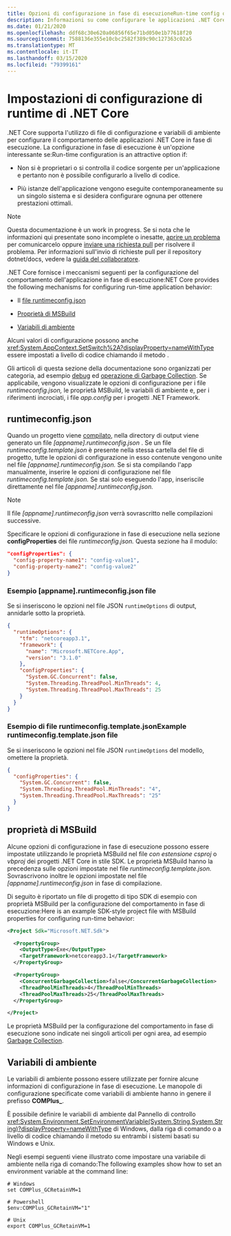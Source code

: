 ```yaml
---
title: Opzioni di configurazione in fase di esecuzioneRun-time config options
description: Informazioni su come configurare le applicazioni .NET Core usando le impostazioni di configurazione di runtime.
ms.date: 01/21/2020
ms.openlocfilehash: ddf68c30e620a06856f65e71bd050e1b77618f20
ms.sourcegitcommit: 7588136e355e10cbc2582f389c90c127363c02a5
ms.translationtype: MT
ms.contentlocale: it-IT
ms.lasthandoff: 03/15/2020
ms.locfileid: "79399161"
---
```

# <a name="net-core-run-time-configuration-settings"></a>Impostazioni di configurazione di runtime di .NET Core

.NET Core supporta l'utilizzo di file di configurazione e variabili di ambiente per configurare il comportamento delle applicazioni .NET Core in fase di esecuzione. La configurazione in fase di esecuzione è un'opzione interessante se:Run-time configuration is an attractive option if:

- Non si è proprietari o si controlla il codice sorgente per un'applicazione e pertanto non è possibile configurarlo a livello di codice.

- Più istanze dell'applicazione vengono eseguite contemporaneamente su un singolo sistema e si desidera configurare ognuna per ottenere prestazioni ottimali.

> [!NOTE]
> Questa documentazione è un work in progress. Se si nota che le informazioni qui presentate sono incomplete o inesatte, [aprire un problema](https://github.com/dotnet/docs/issues) per comunicarcelo oppure [inviare una richiesta pull](https://github.com/dotnet/docs/pulls) per risolvere il problema. Per informazioni sull'invio di richieste pull per il repository dotnet/docs, vedere la [guida del collaboratore](https://github.com/dotnet/docs/blob/master/CONTRIBUTING.md).

.NET Core fornisce i meccanismi seguenti per la configurazione del comportamento dell'applicazione in fase di esecuzione:NET Core provides the following mechanisms for configuring run-time application behavior:

- Il [file runtimeconfig.json](#runtimeconfigjson)

- [Proprietà di MSBuild](#msbuild-properties)

- [Variabili di ambiente](#environment-variables)

Alcuni valori di configurazione possono anche <xref:System.AppContext.SetSwitch%2A?displayProperty=nameWithType> essere impostati a livello di codice chiamando il metodo .

Gli articoli di questa sezione della documentazione sono organizzati per categoria, ad esempio [debug](debugging-profiling.md) ed [operazione di Garbage Collection](garbage-collector.md). Se applicabile, vengono visualizzate le opzioni di configurazione per i file *runtimeconfig.json,* le proprietà MSBuild, le variabili di ambiente e, per i riferimenti incrociati, i file *app.config* per i progetti .NET Framework.

## <a name="runtimeconfigjson"></a>runtimeconfig.json

Quando un progetto viene [compilato](../tools/dotnet-build.md), nella directory di output viene generato un file *[appname].runtimeconfig.json* . Se un file *runtimeconfig.template.json* è presente nella stessa cartella del file di progetto, tutte le opzioni di configurazione in esso contenute vengono unite nel file *[appname].runtimeconfig.json.* Se si sta compilando l'app manualmente, inserire le opzioni di configurazione nel file *runtimeconfig.template.json.* Se stai solo eseguendo l'app, inseriscile direttamente nel file *[appname].runtimeconfig.json.*

> [!NOTE]
> Il file *[appname].runtimeconfig.json* verrà sovrascritto nelle compilazioni successive.

Specificare le opzioni di configurazione in fase di esecuzione nella sezione **configProperties** dei file *runtimeconfig.json.* Questa sezione ha il modulo:

```json
"configProperties": {
  "config-property-name1": "config-value1",
  "config-property-name2": "config-value2"
}
```

### <a name="example-appnameruntimeconfigjson-file"></a>Esempio [appname].runtimeconfig.json file

Se si inseriscono le opzioni nel file JSON `runtimeOptions` di output, annidarle sotto la proprietà.

```json
{
  "runtimeOptions": {
    "tfm": "netcoreapp3.1",
    "framework": {
      "name": "Microsoft.NETCore.App",
      "version": "3.1.0"
    },
    "configProperties": {
      "System.GC.Concurrent": false,
      "System.Threading.ThreadPool.MinThreads": 4,
      "System.Threading.ThreadPool.MaxThreads": 25
    }
  }
}
```

### <a name="example-runtimeconfigtemplatejson-file"></a>Esempio di file runtimeconfig.template.jsonExample runtimeconfig.template.json file

Se si inseriscono le opzioni nel file JSON `runtimeOptions` del modello, omettere la proprietà.

```json
{
  "configProperties": {
    "System.GC.Concurrent": false,
    "System.Threading.ThreadPool.MinThreads": "4",
    "System.Threading.ThreadPool.MaxThreads": "25"
  }
}
```

## <a name="msbuild-properties"></a>proprietà di MSBuild

Alcune opzioni di configurazione in fase di esecuzione possono essere impostate utilizzando le proprietà MSBuild nel file *con estensione csproj* o *vbproj* dei progetti .NET Core in stile SDK. Le proprietà MSBuild hanno la precedenza sulle opzioni impostate nel file *runtimeconfig.template.json.* Sovrascrivono inoltre le opzioni impostate nel file *[appname].runtimeconfig.json* in fase di compilazione.

Di seguito è riportato un file di progetto di tipo SDK di esempio con proprietà MSBuild per la configurazione del comportamento in fase di esecuzione:Here is an example SDK-style project file with MSBuild properties for configuring run-time behavior:

```xml
<Project Sdk="Microsoft.NET.Sdk">

  <PropertyGroup>
    <OutputType>Exe</OutputType>
    <TargetFramework>netcoreapp3.1</TargetFramework>
  </PropertyGroup>

  <PropertyGroup>
    <ConcurrentGarbageCollection>false</ConcurrentGarbageCollection>
    <ThreadPoolMinThreads>4</ThreadPoolMinThreads>
    <ThreadPoolMaxThreads>25</ThreadPoolMaxThreads>
  </PropertyGroup>

</Project>
```

Le proprietà MSBuild per la configurazione del comportamento in fase di esecuzione sono indicate nei singoli articoli per ogni area, ad esempio [Garbage Collection](garbage-collector.md).

## <a name="environment-variables"></a>Variabili di ambiente

Le variabili di ambiente possono essere utilizzate per fornire alcune informazioni di configurazione in fase di esecuzione. Le manopole di configurazione specificate come variabili di ambiente hanno in genere il prefisso **COMPlus_**.

È possibile definire le variabili di ambiente dal Pannello di controllo <xref:System.Environment.SetEnvironmentVariable(System.String,System.String)?displayProperty=nameWithType> di Windows, dalla riga di comando o a livello di codice chiamando il metodo su entrambi i sistemi basati su Windows e Unix.

Negli esempi seguenti viene illustrato come impostare una variabile di ambiente nella riga di comando:The following examples show how to set an environment variable at the command line:

```shell
# Windows
set COMPlus_GCRetainVM=1

# Powershell
$env:COMPlus_GCRetainVM="1"

# Unix
export COMPlus_GCRetainVM=1
```
